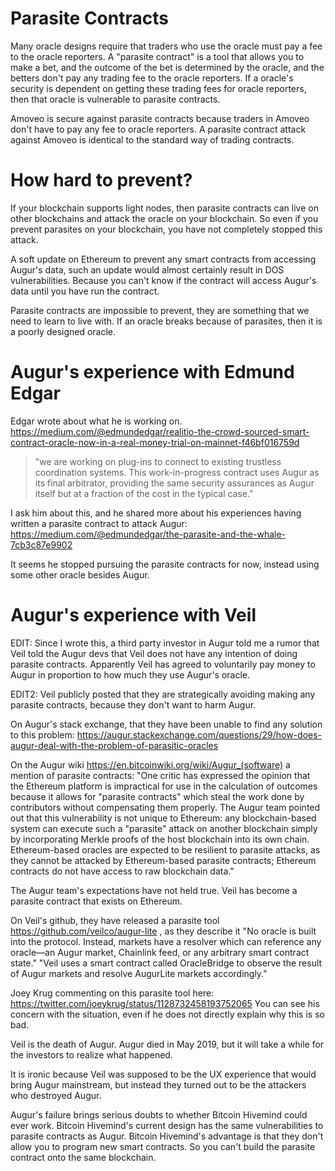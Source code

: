 Parasite Contracts
=======

Many oracle designs require that traders who use the oracle must pay a fee to the oracle reporters.
A "parasite contract" is a tool that allows you to make a bet, and the outcome of the bet is determined by the oracle, and the betters don't pay any trading fee to the oracle reporters.
If a oracle's security is dependent on getting these trading fees for oracle reporters, then that oracle is vulnerable to parasite contracts.

Amoveo is secure against parasite contracts because traders in Amoveo don't have to pay any fee to oracle reporters. A parasite contract attack against Amoveo is identical to the standard way of trading contracts.

How hard to prevent?
======

If your blockchain supports light nodes, then parasite contracts can live on other blockchains and attack the oracle on your blockchain. So even if you prevent parasites on your blockchain, you have not completely stopped this attack.

A soft update on Ethereum to prevent any smart contracts from accessing Augur's data, such an update would almost certainly result in DOS vulnerabilities. Because you can't know if the contract will access Augur's data until you have run the contract.

Parasite contracts are impossible to prevent, they are something that we need to learn to live with.
If an oracle breaks because of parasites, then it is a poorly designed oracle.


Augur's experience with Edmund Edgar
========

Edgar wrote about what he is working on.
https://medium.com/@edmundedgar/realitio-the-crowd-sourced-smart-contract-oracle-now-in-a-real-money-trial-on-mainnet-f46bf016759d
> "we are working on plug-ins to connect to existing trustless coordination systems. This work-in-progress contract uses Augur as its final arbitrator, providing the same security assurances as Augur itself but at a fraction of the cost in the typical case."

I ask him about this, and he shared more about his experiences having written a parasite contract to attack Augur: https://medium.com/@edmundedgar/the-parasite-and-the-whale-7cb3c87e9902

It seems he stopped pursuing the parasite contracts for now, instead using some other oracle besides Augur.

Augur's experience with Veil
======

EDIT:  Since I wrote this, a third party investor in Augur told me a rumor that Veil told the Augur devs that Veil does not have any intention of doing parasite contracts. Apparently Veil has agreed to voluntarily pay money to Augur in proportion to how much they use Augur's oracle.

EDIT2: Veil publicly posted that they are strategically avoiding making any parasite contracts, because they don't want to harm Augur.


On Augur's stack exchange, that they have been unable to find any solution to this problem: https://augur.stackexchange.com/questions/29/how-does-augur-deal-with-the-problem-of-parasitic-oracles

On the Augur wiki https://en.bitcoinwiki.org/wiki/Augur_(software) a mention of parasite contracts:
"One critic has expressed the opinion that the Ethereum platform is impractical for use in the calculation of outcomes because it allows for "parasite contracts" which steal the work done by contributors without compensating them properly. The Augur team pointed out that this vulnerability is not unique to Ethereum: any blockchain-based system can execute such a "parasite" attack on another blockchain simply by incorporating Merkle proofs of the host blockchain into its own chain. Ethereum-based oracles are expected to be resilient to parasite attacks, as they cannot be attacked by Ethereum-based parasite contracts; Ethereum contracts do not have access to raw blockchain data."

The Augur team's expectations have not held true. Veil has become a parasite contract that exists on Ethereum.

On Veil's github, they have released a parasite tool https://github.com/veilco/augur-lite , as they describe it "No oracle is built into the protocol. Instead, markets have a resolver which can reference any oracle—an Augur market, Chainlink feed, or any arbitrary smart contract state."
"Veil uses a smart contract called OracleBridge to observe the result of Augur markets and resolve AugurLite markets accordingly."

Joey Krug commenting on this parasite tool here: https://twitter.com/joeykrug/status/1128732458193752065
You can see his concern with the situation, even if he does not directly explain why this is so bad.


Veil is the death of Augur.
Augur died in May 2019, but it will take a while for the investors to realize what happened.

It is ironic because Veil was supposed to be the UX experience that would bring Augur mainstream, but instead they turned out to be the attackers who destroyed Augur.

Augur's failure brings serious doubts to whether Bitcoin Hivemind could ever work. Bitcoin Hivemind's current design has the same vulnerabilities to parasite contracts as Augur.
Bitcoin Hivemind's advantage is that they don't allow you to program new smart contracts. So you can't build the parasite contract onto the same blockchain.
